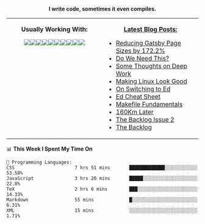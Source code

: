 <p align="center">
  <b>I write code, sometimes it even compiles.</b>
</p>

<table><tr><td valign="top" width="50%">
<p align="center">
  <b>Usually Working With:</b>
</p>
  
<p align="center">
<img src="https://img.shields.io/badge/c%20-%2300599C.svg?&style=for-the-badge&logo=c&logoColor=white"/><img src="https://img.shields.io/badge/c++%20-%2300599C.svg?&style=for-the-badge&logo=c%2B%2B&ogoColor=white"/><img src="https://img.shields.io/badge/html5%20-%23E34F26.svg?&style=for-the-badge&logo=html5&logoColor=white"/><img src="https://img.shields.io/badge/css3%20-%231572B6.svg?&style=for-the-badge&logo=css3&logoColor=white"/><img src="https://img.shields.io/badge/javascript%20-%23323330.svg?&style=for-the-badge&logo=javascript&logoColor=%23F7DF1E"/><img src="https://img.shields.io/badge/markdown-%23000000.svg?&style=for-the-badge&logo=markdown&logoColor=white"/><img src="https://img.shields.io/badge/shell_script%20-%23121011.svg?&style=for-the-badge&logo=gnu-bash&logoColor=white"/><img src="https://img.shields.io/badge/latex%20-%23008080.svg?&style=for-the-badge&logo=latex&logoColor=white"/><img src="https://img.shields.io/badge/kotlin-%230095D5.svg?&style=for-the-badge&logo=kotlin&logoColor=white"/><img src="https://img.shields.io/badge/ruby-%23CC342D.svg?&style=for-the-badge&logo=ruby&logoColor=white"/>
</p>

</td><td valign="top" width="50%">
  
<p align="center">
  <b><a href="https://0066cc.com">Latest Blog Posts:</a></b>
</p>

<!-- BLOG-POST-LIST:START -->
- [Reducing Gatsby Page Sizes by 172.2%](https://0066cc.com/blog/gatsbyreduce/)
- [Do We Need This?](https://0066cc.com/blog/siteredesign/)
- [Some Thoughts on Deep Work](https://0066cc.com/blog/deepwork/)
- [Making Linux Look Good](https://0066cc.com/blog/linuxlookgood/)
- [On Switching to Ed](https://0066cc.com/blog/usingEd/)
- [Ed Cheat Sheet](https://0066cc.com/blog/edCheatSheet/)
- [Makefile Fundamentals](https://0066cc.com/blog/makefile/)
- [160Km Later](https://0066cc.com/blog/running/)
- [The Backlog Issue 2](https://0066cc.com/blog/backlog2/)
- [The Backlog](https://0066cc.com/blog/backlog/)
<!-- BLOG-POST-LIST:END -->
</td></tr></table>

<!--START_SECTION:waka-->
📊 **This Week I Spent My Time On** 

```text
💬 Programming Languages: 
CSS                      7 hrs 51 mins       █████████████░░░░░░░░░░░░   53.58% 
JavaScript               3 hrs 20 mins       █████░░░░░░░░░░░░░░░░░░░░   22.8% 
TeX                      2 hrs 6 mins        ███░░░░░░░░░░░░░░░░░░░░░░   14.33% 
Markdown                 55 mins             █░░░░░░░░░░░░░░░░░░░░░░░░   6.31% 
XML                      15 mins             ░░░░░░░░░░░░░░░░░░░░░░░░░   1.71%

```


<!--END_SECTION:waka-->
